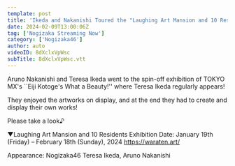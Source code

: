 ```yaml
---
template: post
title: 'Ikeda and Nakanishi Toured the "Laughing Art Mansion and 10 Residents Exhibition" and Tried Making Their Own Works!'
date: 2024-02-09T13:00:06Z
tag: ['Nogizaka Streaming Now']
category: ['Nogizaka46']
author: auto 
videoID: 8dXclxVpWsc
subTitle: 8dXclxVpWsc.vtt
---
```

Aruno Nakanishi and Teresa Ikeda went to the spin-off exhibition of TOKYO MX's ``Eiji Kotoge's What a Beauty!'' where Teresa Ikeda regularly appears!

They enjoyed the artworks on display, and at the end they had to create and display their own works!

Please take a look♪

▼Laughing Art Mansion and 10 Residents Exhibition
Date: January 19th (Friday) – February 18th (Sunday), 2024
https://waraten.art/

Appearance: Nogizaka46 Teresa Ikeda, Aruno Nakanishi
